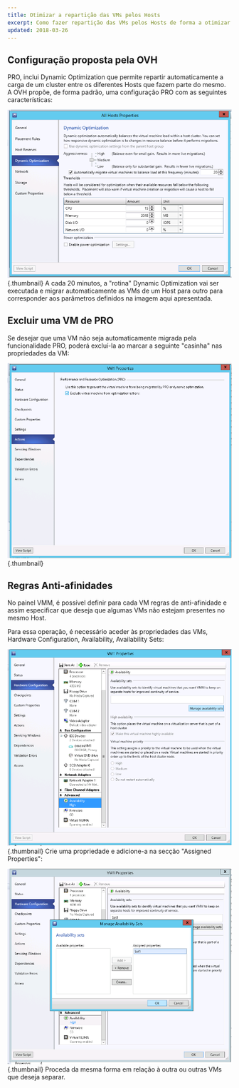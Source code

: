 ```yaml
---
title: Otimizar a repartição das VMs pelos Hosts
excerpt: Como fazer repartição das VMs pelos Hosts de forma a otimizar o uso dos recursos?
updated: 2018-03-26
---
```



## Configuração proposta pela OVH
PRO, inclui Dynamic Optimization que permite repartir automaticamente a carga de um cluster entre os diferentes Hosts que fazem parte do mesmo.
A OVH propõe, de forma padrão, uma configuração PRO com as seguintes características:

![](images/img_1991.jpg){.thumbnail}
A cada 20 minutos, a "rotina" Dynamic Optimization vai ser executada e migrar automaticamente as VMs de um Host para outro para corresponder aos parâmetros definidos na imagem aqui apresentada.


## Excluir uma VM de PRO
Se desejar que uma VM não seja automaticamente migrada pela funcionalidade PRO, poderá excluí-la ao marcar a seguinte "casinha" nas propriedades da VM:

![](images/img_1992.jpg){.thumbnail}


## Regras Anti-afinidades
No painel VMM, é possível definir para cada VM regras de anti-afinidade e assim especificar que deseja que algumas VMs não estejam presentes no mesmo Host.

Para essa operação, é necessário aceder às propriedades das VMs, Hardware Configuration, Availability, Availability Sets:

![](images/img_1993.jpg){.thumbnail}
Crie uma propriedade e adicione-a na secção "Assigned Properties":

![](images/img_1994.jpg){.thumbnail}
Proceda da mesma forma em relação à outra ou outras VMs que deseja separar.

